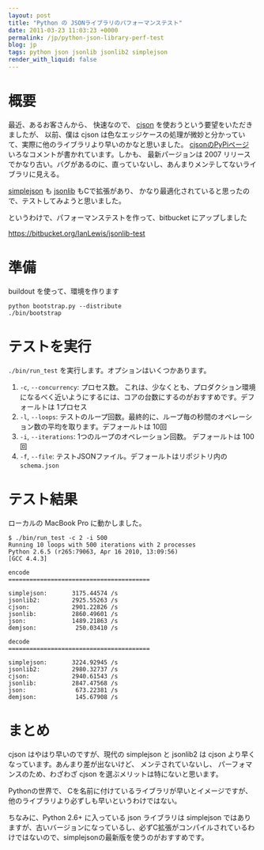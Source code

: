 ```yaml
---
layout: post
title: "Python の JSONライブラリのパフォーマンステスト"
date: 2011-03-23 11:03:23 +0000
permalink: /jp/python-json-library-perf-test
blog: jp
tags: python json jsonlib jsonlib2 simplejson
render_with_liquid: false
---
```


<!-- textlint-disable rousseau -->

# 概要

最近、あるお客さんから、 快速なので、 [cjson](http://pypi.python.org/pypi/python-cjson/)
を使おうという要望をいただきましたが、 以前、僕は cjson
は色なエッジケースの処理が微妙と分かっていて、実際に他のライブラリより早いのかなと思いました。
[cjsonのPyPiページ](http://pypi.python.org/pypi/python-cjson/)
いろなコメントが書かれています。しかも、 最新パージョンは 2007
リリースでかなり古い。バグがあるのに、直っていないし、あんまりメンテしてないライブラリに見える。

[simplejson](http://pypi.python.org/pypi/simplejson/) も
[jsonlib](http://pypi.python.org/pypi/jsonlib/) もCで拡張があり、
かなり最適化されていると思ったので、テストしてみようと思いました。

というわけで、パフォーマンステストを作って、bitbucket にアップしました

<https://bitbucket.org/IanLewis/jsonlib-test>

# 準備

buildout を使って、環境を作ります

```shell
python bootstrap.py --distribute
./bin/bootstrap
```

# テストを実行

`./bin/run_test` を実行します。オプションはいくつかあります。

1. `-c`, `--concurrency`: プロセス数。
   これは、少なくとも、プロダクション環境になるべく近いようにするには、コアの台数にするのがおすすめです。デフォールトは
   1プロセス
2. `-l`, `--loops`: テストのループ回数。最終的に、ループ毎の秒間のオペレーション数の平均を取ります。デフォールトは 10回
3. `-i`, `--iterations`: 1つのループのオペレーション回数。 デフォールトは 100回
4. `-f`, `--file`: テストJSONファイル。デフォールトはリポジトリ内の `schema.json`

# テスト結果

ローカルの MacBook Pro に動かしました。

```shell
$ ./bin/run_test -c 2 -i 500
Running 10 loops with 500 iterations with 2 processes
Python 2.6.5 (r265:79063, Apr 16 2010, 13:09:56)
[GCC 4.4.3]

encode
========================================

simplejson:       3175.44574 /s
jsonlib2:         2925.55263 /s
cjson:            2901.22826 /s
jsonlib:          2860.49601 /s
json:             1489.21863 /s
demjson:           250.03410 /s

decode
========================================

simplejson:       3224.92945 /s
jsonlib2:         2980.32737 /s
cjson:            2940.61543 /s
jsonlib:          2847.47568 /s
json:              673.22381 /s
demjson:           145.67908 /s
```

# まとめ

cjson はやはり早いのですが、現代の simplejson と jsonlib2 は cjson
より早くなっています。あんまり差が出ないけど、
メンテされていないし、 パーフォマンスのため、わざわざ cjson を選ぶメリットは特にないと思います。

Pythonの世界で、 Cを名前に付けているライブラリが早いとイメージですが、他のライブラリより必ずしも早いというわけではない。

ちなみに、Python 2.6+ に入っている json ライブラリは simplejson
ではありますが、古いバージョンになっているし、必ずC拡張がコンパイルされているわけではないので、simplejsonの最新版を使うのがおすすめです。

<!-- textlint-enable rousseau -->
